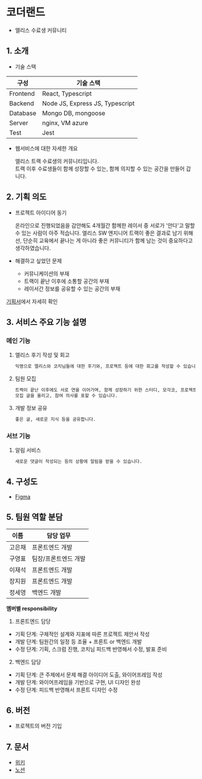 # 코더랜드

- 엘리스 수료생 커뮤니티

## 1. 소개

- 기술 스택

| 구성     | 기술 스택                       |
| -------- | ------------------------------- |
| Frontend | React, Typescript               |
| Backend  | Node JS, Express JS, Typescript |
| Database | Mongo DB, mongoose              |
| Server   | nginx, VM azure                 |
| Test     | Jest                            |

- 웹서비스에 대한 자세한 개요

  엘리스 트랙 수료생의 커뮤니티입니다.\
  트랙 이후 수료생들이 함께 성장할 수 있는, 함께 의지할 수 있는 공간을 만들어 갑니다.

## 2. 기획 의도

- 프로젝트 아이디어 동기

  온라인으로 진행되었음을 감안해도 4개월간 함께한 레이서 중 서로가 '안다'고 말할 수 있는 사람이 아주 적습니다. 엘리스 SW 엔지니어 트랙이 좋은 결과로 남기 위해선, 단순히 교육에서 끝나는 게 아니라 좋은 커뮤니티가 함께 남는 것이 중요하다고 생각하였습니다.

- 해결하고 싶었던 문제

  - 커뮤니케이션의 부재
  - 트랙이 끝난 이후에 소통할 공간의 부재
  - 레이서간 정보를 공유할 수 있는 공간의 부재

[기획서](https://kdt-gitlab.elice.io/sw_track/class_01/project_2/team3/coderland/-/wikis/%EA%B8%B0%ED%9A%8D%EC%84%9C)에서 자세히 확인

## 3. 서비스 주요 기능 설명

### 메인 기능

1. 엘리스 후기 작성 및 회고

   ```txt
   익명으로 엘리스와 코치님들에 대한 후기와, 프로젝트 등에 대한 회고를 작성할 수 있습니다.
   ```

2. 팀원 모집

   ```txt
   트랙이 끝난 이후에도 서로 연을 이어가며, 함께 성장하기 위한 스터디, 모각코, 프로젝트 등의 팀원을 모집할 수 있습니다.
   모집 글을 올리고, 참여 의사를 표할 수 있습니다.
   ```

3. 개발 정보 공유

   ```txt
   좋은 글, 새로운 지식 등을 공유합니다.
   ```

### 서브 기능

1. 알림 서비스

   ```txt
   새로운 댓글이 작성되는 등의 상황에 알림을 받을 수 있습니다.
   ```

## 4. 구성도

- [Figma](https://www.figma.com/file/EabUoDHwJea2D7giJmSRng)

## 5. 팀원 역할 분담

| 이름   | 담당 업무            |
| ------ | -------------------- |
| 고은채 | 프론트엔드 개발      |
| 구영표 | 팀장/프론트엔드 개발 |
| 이재석 | 프론트엔드 개발      |
| 장지원 | 프론트엔드 개발      |
| 정세영 | 백엔드 개발          |

**멤버별 responsibility**

1. 프론트엔드 담당

- 기획 단계: 구체적인 설계와 지표에 따른 프로젝트 제안서 작성
- 개발 단계: 팀원간의 일정 등 조율 + 프론트 or 백엔드 개발
- 수정 단계: 기획, 스크럼 진행, 코치님 피드백 반영해서 수정, 발표 준비

2. 백엔드 담당

- 기획 단계: 큰 주제에서 문제 해결 아이디어 도출, 와이어프레임 작성
- 개발 단계: 와이어프레임을 기반으로 구현, UI 디자인 완성
- 수정 단계: 피드백 반영해서 프론트 디자인 수정

## 6. 버전

- 프로젝트의 버전 기입

## 7. 문서

- [위키](https://kdt-gitlab.elice.io/sw_track/class_01/project_2/team3/coderland/-/wikis/home)
- [노션](https://www.notion.so/elice/3-67f0e543a03044aaaefa04c1af6b4db7)
